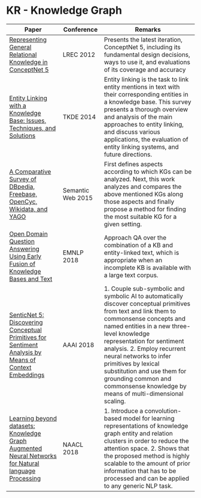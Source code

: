 # KR - Knowledge Graph
|Paper|Conference|Remarks
|--|--|--|
|[Representing General Relational Knowledge in ConceptNet 5](http://www.lrec-conf.org/proceedings/lrec2012/pdf/1072_Paper.pdf)|LREC 2012|Presents the latest iteration, ConceptNet 5, including its fundamental design decisions, ways to use it, and evaluations of its coverage and accuracy|
|[Entity Linking with a Knowledge Base: Issues, Techniques, and Solutions](http://dbgroup.cs.tsinghua.edu.cn/wangjy/papers/TKDE14-entitylinking.pdf)|TKDE 2014|Entity linking is the task to link entity mentions in text with their corresponding entities in a knowledge base. This survey presents a thorough overview and analysis of the main approaches to entity linking, and discuss various applications, the evaluation of entity linking systems, and future directions.|
|[A Comparative Survey of DBpedia, Freebase, OpenCyc, Wikidata, and YAGO](http://www.semantic-web-journal.net/system/files/swj1141.pdf)|Semantic Web 2015|First defines aspects according to which KGs can be analyzed. Next, this work analyzes and compares the above mentioned KGs along those aspects and finally propose a method for finding the most suitable KG for a given setting.|
|[Open Domain Question Answering Using Early Fusion of Knowledge Bases and Text](https://arxiv.org/pdf/1809.00782)|EMNLP 2018|Approach QA over the combination of a KB and entity-linked text, which is appropriate when an incomplete KB is available with a large text corpus.|
|[SenticNet 5: Discovering Conceptual Primitives for Sentiment Analysis by Means of Context Embeddings](https://sentic.net/senticnet-5.pdf)|AAAI 2018|1. Couple sub-symbolic and symbolic AI to automatically discover conceptual primitives from text and link them to commonsense concepts and named entities in a new three-level knowledge representation for sentiment analysis. 2. Employ recurrent neural networks to infer primitives by lexical substitution and use them for grounding common and commonsense knowledge by means of multi-dimensional scaling.|
|[Learning beyond datasets: Knowledge Graph Augmented Neural Networks for Natural language Processing](https://arxiv.org/pdf/1802.05930)|NAACL 2018|1. Introduce a convolution-based model for learning representations of knowledge graph entity and relation clusters in order to reduce the attention space. 2. Shows that the proposed method is highly scalable to the amount of prior information that has to be processed and can be applied to any generic NLP task.|

<!--stackedit_data:
eyJoaXN0b3J5IjpbLTIxMDIzNTY3Niw1NTI0MTI2NjBdfQ==
-->